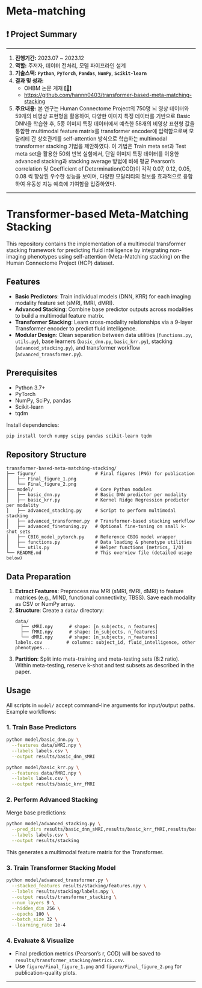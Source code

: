 # Meta-matching

## ❗️ Project Summary

---

1. **진행기간:** 2023.07 ~ 2023.12
2. **역할:** 주저자, 데이터 전처리, 모델 파이프라인 설계
3. **기술스택:**  **`Python`**, **`PyTorch`**, **`Pandas`**, **`NumPy`**, **`Scikit-learn`**
4. **결과 및 성과:** 
    - OHBM 논문 게재 [**[📄]**](https://drive.google.com/file/d/1d8s6HwLw67PCEArFbB57kWfpDAohtU9B/view)
    - https://github.com/hannn0403/transformer-based-meta-matching-stacking
5. **주요내용:** 본 연구는 Human Connectome Project의 750명 뇌 영상 데이터와 59개의 비영상 표현형을 활용하여, 다양한 이미지 특징 데이터를 기반으로 Basic DNN을 학습한 후, 5종 이미지 특징 데이터에서 예측한 58개의 비영상 표현형 값을 통합한 multimodal feature matrix를 transformer encoder에 입력함으로써 모달리티 간 상호관계를 self-attention 방식으로 학습하는 multimodal transformer stacking 기법을 제안하였다. 이 기법은 Train meta set과 Test meta set을 활용한 50회 반복 실험에서, 단일 이미지 특징 데이터를 이용한 advanced stacking과 stacking average 방법에 비해 평균 Pearson’s correlation 및 Coefficient of Determination(COD)이 각각 0.07, 0.12, 0.05, 0.08 씩 향상된 우수한 성능을 보이며, 다양한 모달리티의 정보를 효과적으로 융합하여 유동성 지능 예측에 기여함을 입증하였다.
---

# Transformer-based Meta-Matching Stacking

This repository contains the implementation of a multimodal transformer stacking framework for predicting fluid intelligence by integrating non-imaging phenotypes using self-attention (Meta-Matching stacking) on the Human Connectome Project (HCP) dataset.

## Features
- **Basic Predictors**: Train individual models (DNN, KRR) for each imaging modality feature set (sMRI, fMRI, dMRI).
- **Advanced Stacking**: Combine base predictor outputs across modalities to build a multimodal feature matrix.
- **Transformer Stacking**: Learn cross-modality relationships via a 9-layer Transformer encoder to predict fluid intelligence.
- **Modular Design**: Clean separation between data utilities (`functions.py`, `utils.py`), base learners (`basic_dnn.py`, `basic_krr.py`), stacking (`advanced_stacking.py`), and transformer workflow (`advanced_transformer.py`).

## Prerequisites
- Python 3.7+
- PyTorch
- NumPy, SciPy, pandas
- Scikit-learn
- tqdm

Install dependencies:
```bash
pip install torch numpy scipy pandas scikit-learn tqdm
```

## Repository Structure
```
transformer-based-meta-matching-stacking/
├── figure/                      # Final figures (PNG) for publication
│   ├── Final_figure_1.png
│   └── Final_figure_2.png
├── model/                       # Core Python modules
│   ├── basic_dnn.py             # Basic DNN predictor per modality
│   ├── basic_krr.py             # Kernel Ridge Regression predictor per modality
│   ├── advanced_stacking.py     # Script to perform multimodal stacking
│   ├── advanced_transformer.py  # Transformer-based stacking workflow
│   ├── advanced_finetuning.py   # Optional fine-tuning on small k-shot sets
│   ├── CBIG_model_pytorch.py    # Reference CBIG model wrapper
│   ├── functions.py             # Data loading & phenotype utilities
│   └── utils.py                 # Helper functions (metrics, I/O)
└── README.md                    # This overview file (detailed usage below)
```

## Data Preparation
1. **Extract Features**: Preprocess raw MRI (sMRI, fMRI, dMRI) to feature matrices (e.g., MIND, functional connectivity, TBSS). Save each modality as CSV or NumPy array.
2. **Structure**: Create a `data/` directory:
   ```
   data/
     ├── sMRI.npy      # shape: [n_subjects, n_features]
     ├── fMRI.npy      # shape: [n_subjects, n_features]
     └── dMRI.npy      # shape: [n_subjects, n_features]
   labels.csv         # columns: subject_id, fluid_intelligence, other phenotypes...
   ```
3. **Partition**: Split into meta-training and meta-testing sets (8:2 ratio). Within meta-testing, reserve k-shot and test subsets as described in the paper.

## Usage
All scripts in `model/` accept command-line arguments for input/output paths. Example workflows:

### 1. Train Base Predictors
```bash
python model/basic_dnn.py \
  --features data/sMRI.npy \
  --labels labels.csv \
  --output results/basic_dnn_sMRI

python model/basic_krr.py \
  --features data/fMRI.npy \
  --labels labels.csv \
  --output results/basic_krr_fMRI
```

### 2. Perform Advanced Stacking
Merge base predictions:
```bash
python model/advanced_stacking.py \
  --pred_dirs results/basic_dnn_sMRI,results/basic_krr_fMRI,results/basic_dnn_dMRI \
  --labels labels.csv \
  --output results/stacking
```
This generates a multimodal feature matrix for the Transformer.

### 3. Train Transformer Stacking Model
```bash
python model/advanced_transformer.py \
  --stacked_features results/stacking/features.npy \
  --labels results/stacking/labels.npy \
  --output results/transformer_stacking \
  --num_layers 9 \
  --hidden_dim 256 \
  --epochs 100 \
  --batch_size 32 \
  --learning_rate 1e-4
```

### 4. Evaluate & Visualize
- Final prediction metrics (Pearson’s r, COD) will be saved to `results/transformer_stacking/metrics.csv`.
- Use `figure/Final_figure_1.png` and `figure/Final_figure_2.png` for publication-quality plots.
---
